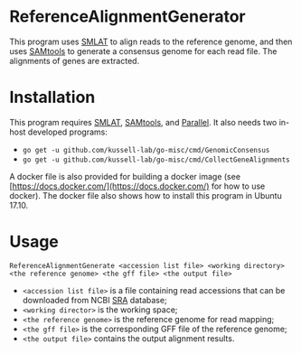 # ReferenceAlignmentGenerator
This program uses [SMLAT](http://www.sanger.ac.uk/science/tools/smalt-0) to align reads to the reference genome, and then uses [SAMtools](https://github.com/samtools/samtools) to generate a consensus genome for each read file. The alignments of genes are extracted.

# Installation
This program requires [SMLAT](http://www.sanger.ac.uk/science/tools/smalt-0), [SAMtools](https://github.com/samtools/samtools), and [Parallel](https://www.gnu.org/software/parallel/). It also needs two in-host developed programs:
* `go get -u github.com/kussell-lab/go-misc/cmd/GenomicConsensus`
* `go get -u github.com/kussell-lab/go-misc/cmd/CollectGeneAlignments`

A docker file is also provided for building a docker image (see [https://docs.docker.com/](https://docs.docker.com/) for how to use docker). The docker file also shows how to install this program in Ubuntu 17.10.

# Usage
`ReferenceAlignmentGenerate <accession list file> <working directory> <the reference genome> <the gff file> <the output file>`
* `<accession list file>` is a file containing read accessions that can be downloaded from NCBI [SRA](https://www.ncbi.nlm.nih.gov/sra) database;
* `<working director>` is the working space; 
* `<the reference genome>` is the reference genome for read mapping;
* `<the gff file>` is the corresponding GFF file of the reference genome;
* `<the output file>` contains the output alignment results.
